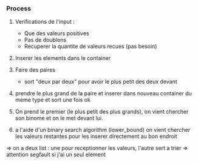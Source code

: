 ### Process

1. Verifications de l'input :
	- Que des valeurs positives
	- Pas de doublons
	- Recuperer la quantite de valeurs recues (pas besoin)

2. Inserer les elements dans le container

3. Faire des paires
	- sort "deux par deux" pour avoir le plus petit des deux devant

3. prendre le plus grand de la paire et inserer dans nouveau container du meme type et sort une fois ok

4. On prend le premier (le plus petit des plus grands), on vient chercher son binome et on le met devant lui.

5. a l'aide d'un binary search algorithm (lower_bound) on vient chercher les valeurs restantes pour les inserer directement au bon endroit

=> on a deux list : une pour receptionner les valeurs, l'autre sert a trier
=> attention segfault si j'ai un seul element